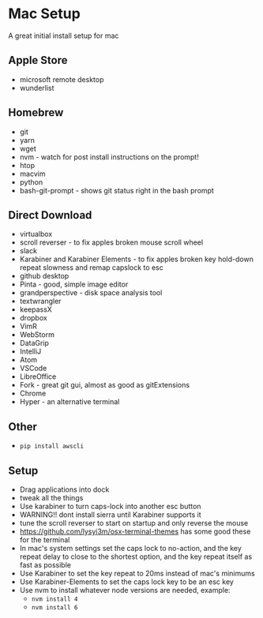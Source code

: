# Mac Setup
A great initial install setup for mac

## Apple Store
* microsoft remote desktop
* wunderlist

## Homebrew
* git
* yarn
* wget 
* nvm - watch for post install instructions on the prompt!
* htop
* macvim
* python
* bash-git-prompt - shows git status right in the bash prompt

## Direct Download
* virtualbox
* scroll reverser - to fix apples broken mouse scroll wheel
* slack
* Karabiner and Karabiner Elements - to fix apples broken key hold-down repeat slowness and remap capslock to esc
* github desktop
* Pinta - good, simple image editor
* grandperspective - disk space analysis tool
* textwrangler
* keepassX
* dropbox
* VimR
* WebStorm
* DataGrip
* IntelliJ
* Atom
* VSCode
* LibreOffice
* Fork - great git gui, almost as good as gitExtensions
* Chrome
* Hyper - an alternative terminal 

## Other
* `pip install awscli`


## Setup
* Drag applications into dock
* tweak all the things
* Use karabiner to turn caps-lock into another esc button
* WARNING!! dont install sierra until Karabiner supports it
* tune the scroll reverser to start on startup and only reverse the mouse
* https://github.com/lysyi3m/osx-terminal-themes has some good these for the terminal
* In mac's system settings set the caps lock to no-action, and the key repeat delay to close to the shortest option, and the key repeat itself as fast as possible
* Use Karabiner to set the key repeat to 20ms instead of mac's minimums
* Use Karabiner-Elements to set the caps lock key to be an esc key
* Use nvm to install whatever node versions are needed, example:
    * `nvm install 4`
    * `nvm install 6`
